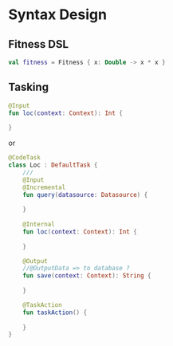 # Syntax Design

## Fitness DSL 

```kotlin
val fitness = Fitness { x: Double -> x * x }
```

## Tasking

```kotlin
@Input
fun loc(context: Context): Int {
    
}
```

or

```kotlin
@CodeTask
class Loc : DefaultTask {
    /// 
    @Input
    @Incremental
    fun query(datasource: Datasource) {
        
    }
    
    @Internal
    fun loc(context: Context): Int {
        
    }

    @Output 
    //@OutputData => to database ?
    fun save(context: Context): String {
        
    }

    @TaskAction
    fun taskAction() {
        
    }
}
```